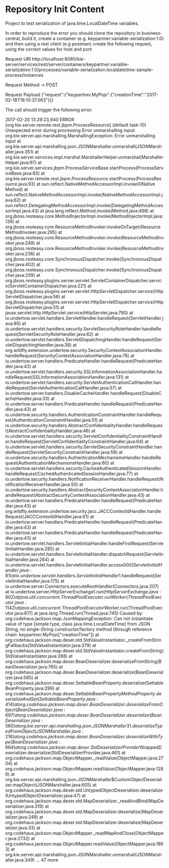 Repository Init Content
=======================

Project to test serialization of java.time.LocalDateTime variables.

In order to reproduce the error you should clone the repository in business-central, build it, create a container (e.g. keypartner:variable-serialization:1.0) and then using a rest client (e.g postman) create the following request, using the correct values for host and port:

Request URI
http://localhost:8080/kie-server/services/rest/server/containers/keypartner:variable-serialization:1.0/processes/variable-serialization.localdatetime-sample-process/instances

Request Method -> POST

Request Payload
{"request":{"keypartner.MyPojo":{"creationTime":"2017-02-18T16:10:37.063"}}}

The call should trigger the following error:

2017-02-20 13:29:23,940 ERROR [org.kie.server.remote.rest.jbpm.ProcessResource] (default task-10) Unexpected error during processing Error unmarshalling input: org.kie.server.api.marshalling.MarshallingException: Error unmarshalling input
	at org.kie.server.api.marshalling.json.JSONMarshaller.unmarshall(JSONMarshaller.java:351)
	at org.kie.server.services.impl.marshal.MarshallerHelper.unmarshal(MarshallerHelper.java:97)
	at org.kie.server.services.jbpm.ProcessServiceBase.startProcess(ProcessServiceBase.java:83)
	at org.kie.server.remote.rest.jbpm.ProcessResource.startProcess(ProcessResource.java:93)
	at sun.reflect.NativeMethodAccessorImpl.invoke0(Native Method)
	at sun.reflect.NativeMethodAccessorImpl.invoke(NativeMethodAccessorImpl.java:62)
	at sun.reflect.DelegatingMethodAccessorImpl.invoke(DelegatingMethodAccessorImpl.java:43)
	at java.lang.reflect.Method.invoke(Method.java:498)
	at org.jboss.resteasy.core.MethodInjectorImpl.invoke(MethodInjectorImpl.java:139)
	at org.jboss.resteasy.core.ResourceMethodInvoker.invokeOnTarget(ResourceMethodInvoker.java:295)
	at org.jboss.resteasy.core.ResourceMethodInvoker.invoke(ResourceMethodInvoker.java:249)
	at org.jboss.resteasy.core.ResourceMethodInvoker.invoke(ResourceMethodInvoker.java:236)
	at org.jboss.resteasy.core.SynchronousDispatcher.invoke(SynchronousDispatcher.java:402)
	at org.jboss.resteasy.core.SynchronousDispatcher.invoke(SynchronousDispatcher.java:209)
	at org.jboss.resteasy.plugins.server.servlet.ServletContainerDispatcher.service(ServletContainerDispatcher.java:221)
	at org.jboss.resteasy.plugins.server.servlet.HttpServletDispatcher.service(HttpServletDispatcher.java:56)
	at org.jboss.resteasy.plugins.server.servlet.HttpServletDispatcher.service(HttpServletDispatcher.java:51)
	at javax.servlet.http.HttpServlet.service(HttpServlet.java:790)
	at io.undertow.servlet.handlers.ServletHandler.handleRequest(ServletHandler.java:85)
	at io.undertow.servlet.handlers.security.ServletSecurityRoleHandler.handleRequest(ServletSecurityRoleHandler.java:62)
	at io.undertow.servlet.handlers.ServletDispatchingHandler.handleRequest(ServletDispatchingHandler.java:36)
	at org.wildfly.extension.undertow.security.SecurityContextAssociationHandler.handleRequest(SecurityContextAssociationHandler.java:78)
	at io.undertow.server.handlers.PredicateHandler.handleRequest(PredicateHandler.java:43)
	at io.undertow.servlet.handlers.security.SSLInformationAssociationHandler.handleRequest(SSLInformationAssociationHandler.java:131)
	at io.undertow.servlet.handlers.security.ServletAuthenticationCallHandler.handleRequest(ServletAuthenticationCallHandler.java:57)
	at io.undertow.server.handlers.DisableCacheHandler.handleRequest(DisableCacheHandler.java:33)
	at io.undertow.server.handlers.PredicateHandler.handleRequest(PredicateHandler.java:43)
	at io.undertow.security.handlers.AuthenticationConstraintHandler.handleRequest(AuthenticationConstraintHandler.java:51)
	at io.undertow.security.handlers.AbstractConfidentialityHandler.handleRequest(AbstractConfidentialityHandler.java:46)
	at io.undertow.servlet.handlers.security.ServletConfidentialityConstraintHandler.handleRequest(ServletConfidentialityConstraintHandler.java:64)
	at io.undertow.servlet.handlers.security.ServletSecurityConstraintHandler.handleRequest(ServletSecurityConstraintHandler.java:59)
	at io.undertow.security.handlers.AuthenticationMechanismsHandler.handleRequest(AuthenticationMechanismsHandler.java:60)
	at io.undertow.servlet.handlers.security.CachedAuthenticatedSessionHandler.handleRequest(CachedAuthenticatedSessionHandler.java:77)
	at io.undertow.security.handlers.NotificationReceiverHandler.handleRequest(NotificationReceiverHandler.java:50)
	at io.undertow.security.handlers.AbstractSecurityContextAssociationHandler.handleRequest(AbstractSecurityContextAssociationHandler.java:43)
	at io.undertow.server.handlers.PredicateHandler.handleRequest(PredicateHandler.java:43)
	at org.wildfly.extension.undertow.security.jacc.JACCContextIdHandler.handleRequest(JACCContextIdHandler.java:61)
	at io.undertow.server.handlers.PredicateHandler.handleRequest(PredicateHandler.java:43)
	at io.undertow.server.handlers.PredicateHandler.handleRequest(PredicateHandler.java:43)
	at io.undertow.servlet.handlers.ServletInitialHandler.handleFirstRequest(ServletInitialHandler.java:285)
	at io.undertow.servlet.handlers.ServletInitialHandler.dispatchRequest(ServletInitialHandler.java:264)
	at io.undertow.servlet.handlers.ServletInitialHandler.access$000(ServletInitialHandler.java:81)
	at io.undertow.servlet.handlers.ServletInitialHandler$1.handleRequest(ServletInitialHandler.java:175)
	at io.undertow.server.Connectors.executeRootHandler(Connectors.java:207)
	at io.undertow.server.HttpServerExchange$1.run(HttpServerExchange.java:802)
	at java.util.concurrent.ThreadPoolExecutor.runWorker(ThreadPoolExecutor.java:1142)
	at java.util.concurrent.ThreadPoolExecutor$Worker.run(ThreadPoolExecutor.java:617)
	at java.lang.Thread.run(Thread.java:745)
Caused by: org.codehaus.jackson.map.JsonMappingException: Can not instantiate value of type [simple type, class java.time.LocalDateTime] from JSON String; no single-String constructor/factory method (through reference chain: keypartner.MyPojo["creationTime"])
	at org.codehaus.jackson.map.deser.std.StdValueInstantiator._createFromStringFallbacks(StdValueInstantiator.java:379)
	at org.codehaus.jackson.map.deser.std.StdValueInstantiator.createFromString(StdValueInstantiator.java:268)
	at org.codehaus.jackson.map.deser.BeanDeserializer.deserializeFromString(BeanDeserializer.java:765)
	at org.codehaus.jackson.map.deser.BeanDeserializer.deserialize(BeanDeserializer.java:585)
	at org.codehaus.jackson.map.deser.SettableBeanProperty.deserialize(SettableBeanProperty.java:299)
	at org.codehaus.jackson.map.deser.SettableBeanProperty$MethodProperty.deserializeAndSet(SettableBeanProperty.java:414)
	at org.codehaus.jackson.map.deser.BeanDeserializer.deserializeFromObject(BeanDeserializer.java:697)
	at org.codehaus.jackson.map.deser.BeanDeserializer.deserialize(BeanDeserializer.java:580)
	at org.kie.server.api.marshalling.json.JSONMarshaller$3$1.deserializeTypedFromObject(JSONMarshaller.java:218)
	at org.codehaus.jackson.map.deser.BeanDeserializer.deserializeWithType(BeanDeserializer.java:664)
	at org.codehaus.jackson.map.deser.StdDeserializerProvider$WrappedDeserializer.deserialize(StdDeserializerProvider.java:461)
	at org.codehaus.jackson.map.ObjectMapper._readValue(ObjectMapper.java:2704)
	at org.codehaus.jackson.map.ObjectMapper.readValue(ObjectMapper.java:1286)
	at org.kie.server.api.marshalling.json.JSONMarshaller$CustomObjectDeserializer.mapObject(JSONMarshaller.java:605)
	at org.codehaus.jackson.map.deser.std.UntypedObjectDeserializer.deserialize(UntypedObjectDeserializer.java:47)
	at org.codehaus.jackson.map.deser.std.MapDeserializer._readAndBind(MapDeserializer.java:319)
	at org.codehaus.jackson.map.deser.std.MapDeserializer.deserialize(MapDeserializer.java:249)
	at org.codehaus.jackson.map.deser.std.MapDeserializer.deserialize(MapDeserializer.java:33)
	at org.codehaus.jackson.map.ObjectMapper._readMapAndClose(ObjectMapper.java:2732)
	at org.codehaus.jackson.map.ObjectMapper.readValue(ObjectMapper.java:1863)
	at org.kie.server.api.marshalling.json.JSONMarshaller.unmarshall(JSONMarshaller.java:349)
	... 47 more